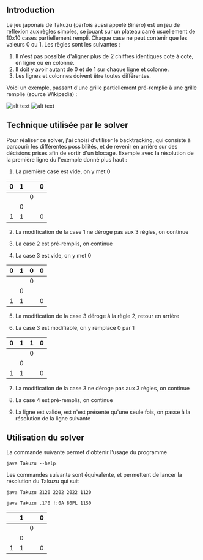 ## Introduction

Le jeu japonais de Takuzu (parfois aussi appelé Binero) est un jeu de réflexion aux règles simples, se jouant sur un plateau carré usuellement de 10x10 cases partiellement rempli. Chaque case ne peut contenir que les valeurs 0 ou 1. Les règles sont les suivantes :

1. Il n'est pas possible d'aligner plus de 2 chiffres identiques cote à cote, en ligne ou en colonne.
2. Il doit y avoir autant de 0 et de 1 sur chaque ligne et colonne.
3. Les lignes et colonnes doivent être toutes différentes.

Voici un exemple, passant d'une grille partiellement pré-remplie à une grille remplie (source Wikipedia) :

![alt text](https://upload.wikimedia.org/wikipedia/commons/thumb/0/03/Takuzu_unsolved_grid.svg/120px-Takuzu_unsolved_grid.svg.png "Grille partiellement pré-remplie")
![alt text](https://upload.wikimedia.org/wikipedia/commons/thumb/6/68/Takuzu_solved_grid.svg/120px-Takuzu_solved_grid.svg.png "Grille remplie")

## Technique utilisée par le solver

Pour réaliser ce solver, j'ai choisi d'utiliser le backtracking, qui consiste à parcourir les différentes possibilités, et de revenir en arrière sur des décisions prises afin de sortir d'un blocage.
Exemple avec la résolution de la première ligne du l'exemple donné plus haut :

1) La première case est vide, on y met 0

| 0 | 1 |   | 0 |
|:-:|:-:|:-:|:-:|
|   |   | 0 |   |
|   | 0 |   |   |
| 1 | 1 |   | 0 |

2) La modification de la case 1 ne déroge pas aux 3 règles, on continue

3) La case 2 est pré-remplis, on continue

4) La case 3 est vide, on y met 0

| 0 | 1 | 0 | 0 |
|:-:|:-:|:-:|:-:|
|   |   | 0 |   |
|   | 0 |   |   |
| 1 | 1 |   | 0 |

5) La modification de la case 3 déroge à la règle 2, retour en arrière

6) La case 3 est modifiable, on y remplace 0 par 1

| 0 | 1 | 1 | 0 |
|:-:|:-:|:-:|:-:|
|   |   | 0 |   |
|   | 0 |   |   |
| 1 | 1 |   | 0 |

7) La modification de la case 3 ne déroge pas aux 3 règles, on continue

8) La case 4 est pré-remplis, on continue

9) La ligne est valide, est n'est présente qu'une seule fois, on passe à la résolution de la ligne suivante

## Utilisation du solver

La commande suivante permet d'obtenir l'usage du programme

    java Takuzu --help



Les commandes suivante sont équivalente, et permettent de lancer la résolution du Takuzu qui suit

    java Takuzu 2120 2202 2022 1120

    java Takuzu .1?0 !:0A 80PL 11S0


|   | 1 |   | 0 |
|:-:|:-:|:-:|:-:|
|   |   | 0 |   |
|   | 0 |   |   |
| 1 | 1 |   | 0 |
